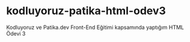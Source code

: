 # kodluyoruz-patika-html-odev3
Kodluyoruz ve Patika.dev Front-End Eğitimi kapsamında yaptığım HTML Ödevi 3
